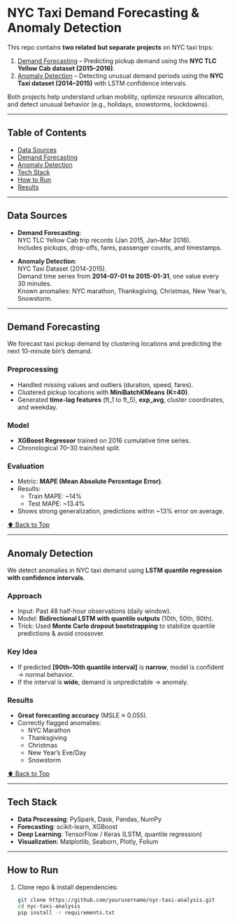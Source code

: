 # NYC Taxi Demand Forecasting & Anomaly Detection

This repo contains **two related but separate projects** on NYC taxi trips:  

1. [Demand Forecasting](#demand-forecasting) – Predicting pickup demand using the **NYC TLC Yellow Cab dataset (2015–2016)**.  
2. [Anomaly Detection](#anomaly-detection) – Detecting unusual demand periods using the **NYC Taxi dataset (2014–2015)** with LSTM confidence intervals.  

Both projects help understand urban mobility, optimize resource allocation, and detect unusual behavior (e.g., holidays, snowstorms, lockdowns).

---

## Table of Contents
- [Data Sources](#data-sources)
- [Demand Forecasting](#demand-forecasting)
- [Anomaly Detection](#anomaly-detection)
- [Tech Stack](#tech-stack)
- [How to Run](#how-to-run)
- [Results](#results)

---

## Data Sources
- **Demand Forecasting**:  
  NYC TLC Yellow Cab trip records (Jan 2015, Jan–Mar 2016).  
  Includes pickups, drop-offs, fares, passenger counts, and timestamps.  

- **Anomaly Detection**:  
  NYC Taxi Dataset (2014-2015).  
  Demand time series from **2014-07-01 to 2015-01-31**, one value every 30 minutes.  
  Known anomalies: NYC marathon, Thanksgiving, Christmas, New Year’s, Snowstorm.  

---

## Demand Forecasting
We forecast taxi pickup demand by clustering locations and predicting the next 10-minute bin’s demand.  

### Preprocessing
- Handled missing values and outliers (duration, speed, fares).  
- Clustered pickup locations with **MiniBatchKMeans (K=40)**.  
- Generated **time-lag features** (ft_1 to ft_5), **exp_avg**, cluster coordinates, and weekday.  

### Model
- **XGBoost Regressor** trained on 2016 cumulative time series.  
- Chronological 70–30 train/test split.  

### Evaluation
- Metric: **MAPE (Mean Absolute Percentage Error)**.  
- Results:  
  - Train MAPE: ~14%  
  - Test MAPE: ~13.4%  
- Shows strong generalization, predictions within ~13% error on average.  

[⬆ Back to Top](#nyc-taxi-demand-forecasting--anomaly-detection)

---

## Anomaly Detection
We detect anomalies in NYC taxi demand using **LSTM quantile regression with confidence intervals**.  

### Approach
- Input: Past 48 half-hour observations (daily window).  
- Model: **Bidirectional LSTM with quantile outputs** (10th, 50th, 90th).  
- Trick: Used **Monte Carlo dropout bootstrapping** to stabilize quantile predictions & avoid crossover.  

### Key Idea
- If predicted **[90th–10th quantile interval]** is **narrow**, model is confident → normal behavior.  
- If the interval is **wide**, demand is unpredictable → anomaly.  

### Results
- **Great forecasting accuracy** (MSLE ≈ 0.055).  
- Correctly flagged anomalies:
  - NYC Marathon  
  - Thanksgiving  
  - Christmas  
  - New Year’s Eve/Day  
  - Snowstorm  

[⬆ Back to Top](#nyc-taxi-demand-forecasting--anomaly-detection)

---

## Tech Stack
- **Data Processing**: PySpark, Dask, Pandas, NumPy  
- **Forecasting**: scikit-learn, XGBoost  
- **Deep Learning**: TensorFlow / Keras (LSTM, quantile regression)  
- **Visualization**: Matplotlib, Seaborn, Plotly, Folium  

---

## How to Run
1. Clone repo & install dependencies:
   ```bash
   git clone https://github.com/yourusername/nyc-taxi-analysis.git
   cd nyc-taxi-analysis
   pip install -r requirements.txt
